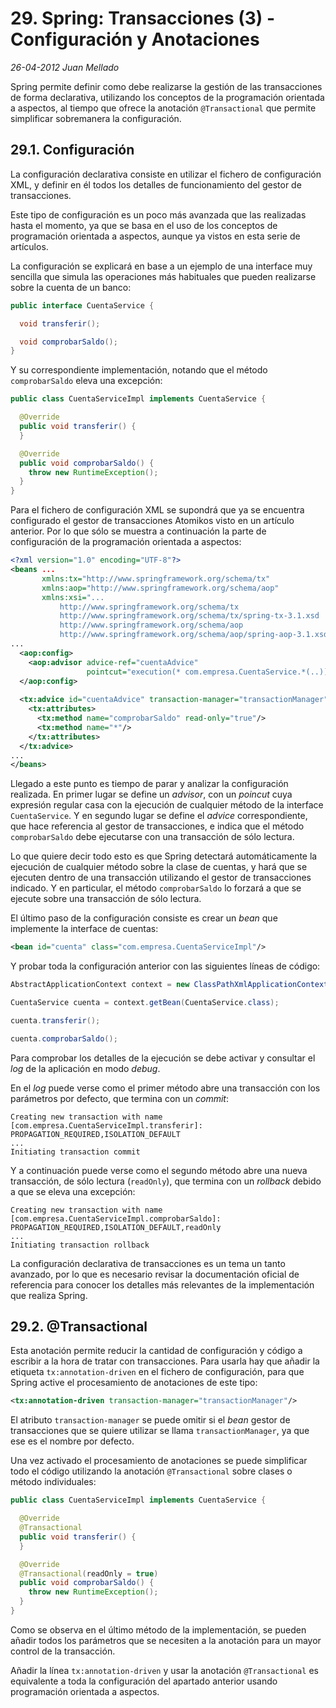 # 29. Spring: Transacciones (3) - Configuración y Anotaciones

_26-04-2012_ _Juan Mellado_

Spring permite definir como debe realizarse la gestión de las transacciones de forma declarativa, utilizando los conceptos de la programación orientada a aspectos, al tiempo que ofrece la anotación ```@Transactional``` que permite simplificar sobremanera la configuración.

## 29.1. Configuración

La configuración declarativa consiste en utilizar el fichero de configuración XML, y definir en él todos los detalles de funcionamiento del gestor de transacciones.

Este tipo de configuración es un poco más avanzada que las realizadas hasta el momento, ya que se basa en el uso de los conceptos de programación orientada a aspectos, aunque ya vistos en esta serie de artículos.

La configuración se explicará en base a un ejemplo de una interface muy sencilla que simula las operaciones más habituales que pueden realizarse sobre la cuenta de un banco:

```java
public interface CuentaService {

  void transferir();

  void comprobarSaldo();
}
```

Y su correspondiente implementación, notando que el método ```comprobarSaldo``` eleva una excepción:

```java
public class CuentaServiceImpl implements CuentaService {

  @Override
  public void transferir() {
  }

  @Override
  public void comprobarSaldo() {
    throw new RuntimeException();
  }
}
```

Para el fichero de configuración XML se supondrá que ya se encuentra configurado el gestor de transacciones Atomikos visto en un artículo anterior. Por lo que sólo se muestra a continuación la parte de configuración de la programación orientada a aspectos:

```xml
<?xml version="1.0" encoding="UTF-8"?>
<beans ...
       xmlns:tx="http://www.springframework.org/schema/tx"
       xmlns:aop="http://www.springframework.org/schema/aop"
       xmlns:xsi="...
           http://www.springframework.org/schema/tx
           http://www.springframework.org/schema/tx/spring-tx-3.1.xsd
           http://www.springframework.org/schema/aop
           http://www.springframework.org/schema/aop/spring-aop-3.1.xsd">
...
  <aop:config>
    <aop:advisor advice-ref="cuentaAdvice"
                 pointcut="execution(* com.empresa.CuentaService.*(..))"/>
  </aop:config>
 
  <tx:advice id="cuentaAdvice" transaction-manager="transactionManager">
    <tx:attributes>
      <tx:method name="comprobarSaldo" read-only="true"/>
      <tx:method name="*"/>
    </tx:attributes>
  </tx:advice>
...
</beans>
```

Llegado a este punto es tiempo de parar y analizar la configuración realizada. En primer lugar se define un _advisor_, con un _poincut_ cuya expresión regular casa con la ejecución de cualquier método de la interface ```CuentaService```. Y en segundo lugar se define el _advice_ correspondiente, que hace referencia al gestor de transacciones, e indica que el método ```comprobarSaldo``` debe ejecutarse con una transacción de sólo lectura.

Lo que quiere decir todo esto es que Spring detectará automáticamente la ejecución de cualquier método sobre la clase de cuentas, y hará que se ejecuten dentro de una transacción utilizando el gestor de transacciones indicado. Y en particular, el método ```comprobarSaldo``` lo forzará a que se ejecute sobre una transacción de sólo lectura.

El último paso de la configuración consiste es crear un _bean_ que implemente la interface de cuentas:

```xml
<bean id="cuenta" class="com.empresa.CuentaServiceImpl"/>
```

Y probar toda la configuración anterior con las siguientes líneas de código:

```java
AbstractApplicationContext context = new ClassPathXmlApplicationContext("applicationContext.xml");

CuentaService cuenta = context.getBean(CuentaService.class);

cuenta.transferir();

cuenta.comprobarSaldo();
```

Para comprobar los detalles de la ejecución se debe activar y consultar el _log_ de la aplicación en modo _debug_.

En el _log_ puede verse como el primer método abre una transacción con los parámetros por defecto, que termina con un _commit_:

```text
Creating new transaction with name [com.empresa.CuentaServiceImpl.transferir]: PROPAGATION_REQUIRED,ISOLATION_DEFAULT
...
Initiating transaction commit
```

Y a continuación puede verse como el segundo método abre una nueva transacción, de sólo lectura (```readOnly```), que termina con un _rollback_ debido a que se eleva una excepción:

```text
Creating new transaction with name [com.empresa.CuentaServiceImpl.comprobarSaldo]: PROPAGATION_REQUIRED,ISOLATION_DEFAULT,readOnly
...
Initiating transaction rollback
```

La configuración declarativa de transacciones es un tema un tanto avanzado, por lo que es necesario revisar la documentación oficial de referencia para conocer los detalles más relevantes de la implementación que realiza Spring.

## 29.2. @Transactional

Esta anotación permite reducir la cantidad de configuración y código a escribir a la hora de tratar con transacciones. Para usarla hay que añadir la etiqueta ```tx:annotation-driven``` en el fichero de configuración, para que Spring active el procesamiento de anotaciones de este tipo:

```xml
<tx:annotation-driven transaction-manager="transactionManager"/>
```

El atributo ```transaction-manager``` se puede omitir si el _bean_ gestor de transacciones que se quiere utilizar se llama ```transactionManager```, ya que ese es el nombre por defecto.

Una vez activado el procesamiento de anotaciones se puede simplificar todo el código utilizando la anotación ```@Transactional``` sobre clases o método individuales:

```java
public class CuentaServiceImpl implements CuentaService {

  @Override
  @Transactional
  public void transferir() {
  }

  @Override
  @Transactional(readOnly = true)
  public void comprobarSaldo() {
    throw new RuntimeException();
  }
}
```

Como se observa en el último método de la implementación, se pueden añadir todos los parámetros que se necesiten a la anotación para un mayor control de la transacción.

Añadir la línea ```tx:annotation-driven``` y usar la anotación ```@Transactional``` es equivalente a toda la configuración del apartado anterior usando programación orientada a aspectos.
